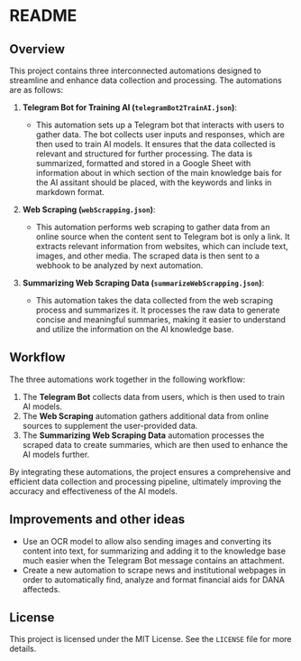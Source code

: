 # README

## Overview

This project contains three interconnected automations designed to streamline and enhance data collection and processing. The automations are as follows:

1. **Telegram Bot for Training AI (`telegramBot2TrainAI.json`)**:
    - This automation sets up a Telegram bot that interacts with users to gather data. The bot collects user inputs and responses, which are then used to train AI models. It ensures that the data collected is relevant and structured for further processing. The data is summarized, formatted and stored in a Google Sheet with information about in which section of the main knowledge bais for the AI assitant should be placed, with the keywords and links in markdown format.

2. **Web Scraping (`webScrapping.json`)**:
    - This automation performs web scraping to gather data from an online source when the content sent to Telegram bot is only a link. It extracts relevant information from websites, which can include text, images, and other media. The scraped data is then sent to a webhook to be analyzed by next automation.

3. **Summarizing Web Scraping Data (`summarizeWebScrapping.json`)**:
    - This automation takes the data collected from the web scraping process and summarizes it. It processes the raw data to generate concise and meaningful summaries, making it easier to understand and utilize the information on the AI knowledge base.

## Workflow

The three automations work together in the following workflow:

1. The **Telegram Bot** collects data from users, which is then used to train AI models.
2. The **Web Scraping** automation gathers additional data from online sources to supplement the user-provided data.
3. The **Summarizing Web Scraping Data** automation processes the scraped data to create summaries, which are then used to enhance the AI models further.

By integrating these automations, the project ensures a comprehensive and efficient data collection and processing pipeline, ultimately improving the accuracy and effectiveness of the AI models.

## Improvements and other ideas
- Use an OCR model to allow also sending images and converting its content into text, for summarizing and adding it to the knowledge base much easier when the Telegram Bot message contains an attachment.
- Create a new automation to scrape news and institutional webpages in order to automatically find, analyze and format financial aids for DANA affecteds.

## License

This project is licensed under the MIT License. See the `LICENSE` file for more details.